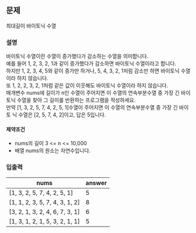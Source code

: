 ## 문제
최대길이 바이토닉 수열

### 설명
바이토닉 수열이란 수열이 증가했다가 감소하는 수열을 의미합니다. <br>
예를 들어 1, 2, 3, 2, 1과 같이 증가했다가 감소하면 바이토닉 수열이라고 합니다.<br> 
하지만 1, 2, 3, 4, 5와 같이 증가만 하거나, 5, 4, 3, 2, 1처럼 감소만 하면 바이토닉 수열이라 하지 않습니다.<br> 
또 1, 2, 2, 3, 2, 1처럼 같은 값이 이웃해도 바이토닉 수열이라 하지 않습니다.<br> 
매개변수 nums에 길이가 n인 수열이 주어지면 이 수열의 연속부분수열 중 가장 긴 바이토닉 수열을 찾아 그 길이를 반환하는 프로그램을 작성하세요.<br>
만약 [1, 3, 2, 5, 7, 4, 2, 5, 1]수열이 주어지면 이 수열의 연속부분수열 중 가장 긴 바이토 닉 수열은 [2, 5, 7, 4, 2]이고, 답은 5입니다.

#### 제약조건
- nums의 길이 3 <= n <= 10,000
- 배열 nums의 원소는 자연수입니다.

### 입출력
| nums  | answer |
|-------| ---- |
| [1, 3, 2, 5, 7, 4, 2, 5, 1] | 5 |
| [1, 1, 2, 3, 5, 7, 4, 3, 1, 2] | 8|
| [3, 2, 1, 3, 2, 4, 6, 7, 3, 1] | 6|
|[1, 3, 1, 2, 1, 5, 3, 2, 1, 1] | 5|
